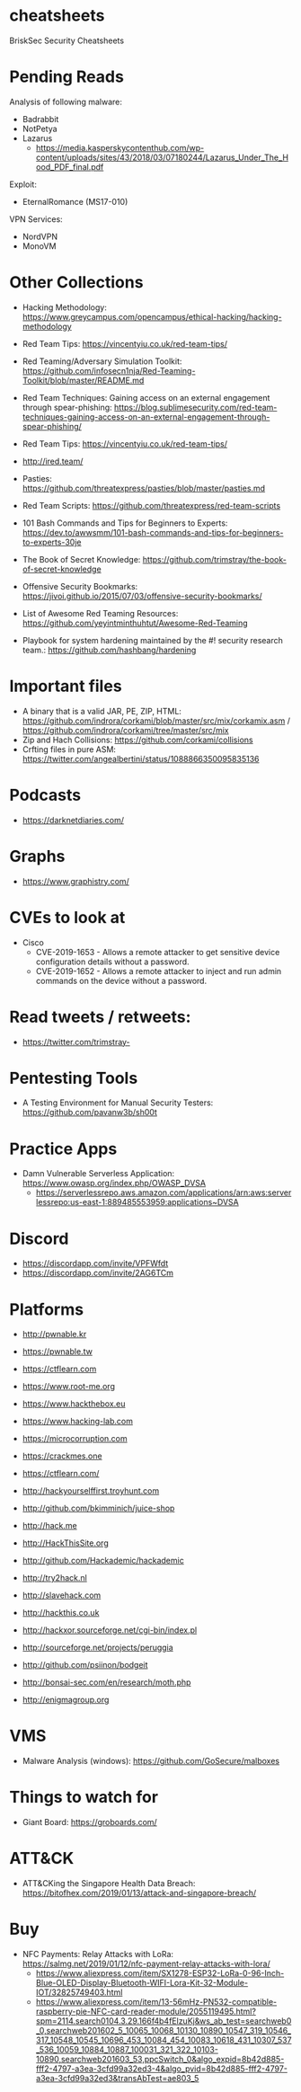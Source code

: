 # cheatsheets
BriskSec Security Cheatsheets

# Pending Reads
Analysis of following malware:
* Badrabbit
* NotPetya
* Lazarus
   * https://media.kasperskycontenthub.com/wp-content/uploads/sites/43/2018/03/07180244/Lazarus_Under_The_Hood_PDF_final.pdf

Exploit:
* EternalRomance (MS17-010)

VPN Services:
* NordVPN
* MonoVM

# Other Collections

- Hacking Methodology: https://www.greycampus.com/opencampus/ethical-hacking/hacking-methodology
- Red Team Tips: https://vincentyiu.co.uk/red-team-tips/
- Red Teaming/Adversary Simulation Toolkit: https://github.com/infosecn1nja/Red-Teaming-Toolkit/blob/master/README.md
- Red Team Techniques: Gaining access on an external engagement through spear-phishing: https://blog.sublimesecurity.com/red-team-techniques-gaining-access-on-an-external-engagement-through-spear-phishing/
- Red Team Tips: https://vincentyiu.co.uk/red-team-tips/
- http://ired.team/
- Pasties: https://github.com/threatexpress/pasties/blob/master/pasties.md
- Red Team Scripts: https://github.com/threatexpress/red-team-scripts
- 101 Bash Commands and Tips for Beginners to Experts: https://dev.to/awwsmm/101-bash-commands-and-tips-for-beginners-to-experts-30je
- The Book of Secret Knowledge: https://github.com/trimstray/the-book-of-secret-knowledge
- Offensive Security Bookmarks: https://jivoi.github.io/2015/07/03/offensive-security-bookmarks/
- List of Awesome Red Teaming Resources: https://github.com/yeyintminthuhtut/Awesome-Red-Teaming

- Playbook for system hardening maintained by the #! security research team.: https://github.com/hashbang/hardening

# Important files

- A binary that is a valid JAR, PE, ZIP, HTML: https://github.com/indrora/corkami/blob/master/src/mix/corkamix.asm / https://github.com/indrora/corkami/tree/master/src/mix
- Zip and Hach Collisions: https://github.com/corkami/collisions
- Crfting files in pure ASM: https://twitter.com/angealbertini/status/1088866350095835136

# Podcasts

- https://darknetdiaries.com/

# Graphs

- https://www.graphistry.com/

# CVEs to look at
- Cisco
  - CVE-2019-1653 - Allows a remote attacker to get sensitive device configuration details without a password.
  - CVE-2019-1652 - Allows a remote attacker to inject and run admin commands on the device without a password.

# Read tweets / retweets:
- https://twitter.com/trimstray-

# Pentesting Tools
- A Testing Environment for Manual Security Testers: https://github.com/pavanw3b/sh00t

# Practice Apps
- Damn Vulnerable Serverless Application: https://www.owasp.org/index.php/OWASP_DVSA
  - https://serverlessrepo.aws.amazon.com/applications/arn:aws:serverlessrepo:us-east-1:889485553959:applications~DVSA

# Discord

- https://discordapp.com/invite/VPFWfdt
- https://discordapp.com/invite/2AG6TCm

# Platforms

- http://pwnable.kr
- https://pwnable.tw
- https://ctflearn.com
- https://www.root-me.org
- https://www.hackthebox.eu
- https://www.hacking-lab.com
- https://microcorruption.com
- https://crackmes.one
- https://ctflearn.com/


- http://hackyourselffirst.troyhunt.com
- http://github.com/bkimminich/juice-shop
- http://hack.me
- http://HackThisSite.org
- http://github.com/Hackademic/hackademic
- http://try2hack.nl
- http://slavehack.com
- http://hackthis.co.uk
- http://hackxor.sourceforge.net/cgi-bin/index.pl
- http://sourceforge.net/projects/peruggia
- http://github.com/psiinon/bodgeit
- http://bonsai-sec.com/en/research/moth.php
- http://enigmagroup.org

# VMS

- Malware Analysis (windows): https://github.com/GoSecure/malboxes

# Things to watch for

- Giant Board: https://groboards.com/

# ATT&CK

- ATT&CKing the Singapore Health Data Breach: https://bitofhex.com/2019/01/13/attack-and-singapore-breach/

# Buy
- NFC Payments: Relay Attacks with LoRa: https://salmg.net/2019/01/12/nfc-payment-relay-attacks-with-lora/
  - https://www.aliexpress.com/item/SX1278-ESP32-LoRa-0-96-Inch-Blue-OLED-Display-Bluetooth-WIFI-Lora-Kit-32-Module-IOT/32825749403.html
  - https://www.aliexpress.com/item/13-56mHz-PN532-compatible-raspberry-pie-NFC-card-reader-module/2055119495.html?spm=2114.search0104.3.29.166f4b4fElzuKj&ws_ab_test=searchweb0_0,searchweb201602_5_10065_10068_10130_10890_10547_319_10546_317_10548_10545_10696_453_10084_454_10083_10618_431_10307_537_536_10059_10884_10887_100031_321_322_10103-10890,searchweb201603_53,ppcSwitch_0&algo_expid=8b42d885-fff2-4797-a3ea-3cfd99a32ed3-4&algo_pvid=8b42d885-fff2-4797-a3ea-3cfd99a32ed3&transAbTest=ae803_5
